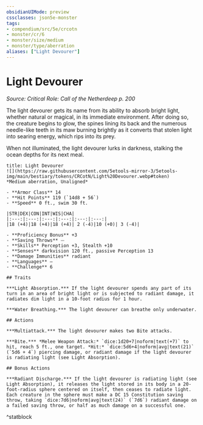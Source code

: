 ```yaml
---
obsidianUIMode: preview
cssclasses: json5e-monster
tags:
- compendium/src/5e/crcotn
- monster/cr/6
- monster/size/medium
- monster/type/aberration
aliases: ["Light Devourer"]
---
```

# Light Devourer
*Source: Critical Role: Call of the Netherdeep p. 200*  

The light devourer gets its name from its ability to absorb bright light, whether natural or magical, in its immediate environment. After doing so, the creature begins to glow, the spines lining its back and the numerous needle-like teeth in its maw burning brightly as it converts that stolen light into searing energy, which rips into its prey.

When not illuminated, the light devourer lurks in darkness, stalking the ocean depths for its next meal.

```ad-statblock
title: Light Devourer
![](https://raw.githubusercontent.com/5etools-mirror-3/5etools-img/main/bestiary/tokens/CRCotN/Light%20Devourer.webp#token)
*Medium aberration, Unaligned*

- **Armor Class** 14
- **Hit Points** 119 (`14d8 + 56`)
- **Speed** 0 ft., swim 30 ft.

|STR|DEX|CON|INT|WIS|CHA|
|:---:|:---:|:---:|:---:|:---:|:---:|
|18 (+4)|18 (+4)|18 (+4)| 2 (-4)|10 (+0)| 3 (-4)|

- **Proficiency Bonus** +3
- **Saving Throws** ⏤
- **Skills** Perception +3, Stealth +10
- **Senses** darkvision 120 ft., passive Perception 13
- **Damage Immunities** radiant
- **Languages** —
- **Challenge** 6

## Traits

***Light Absorption.*** If the light devourer spends any part of its turn in an area of bright light or is subjected to radiant damage, it radiates dim light in a 10-foot radius for 1 hour.

***Water Breathing.*** The light devourer can breathe only underwater.

## Actions

***Multiattack.*** The light devourer makes two Bite attacks.

***Bite.*** *Melee Weapon Attack:* `dice:1d20+7|noform|text(+7)` to hit, reach 5 ft., one target. *Hit:* `dice:5d6+4|noform|avg|text(21)` (`5d6 + 4`) piercing damage, or radiant damage if the light devourer is radiating light (see Light Absorption).

## Bonus Actions

***Radiant Discharge.*** If the light devourer is radiating light (see Light Absorption), it releases the light stored in its body in a 20-foot-radius sphere centered on itself, then ceases to radiate light. Each creature in the sphere must make a DC 15 Constitution saving throw, taking `dice:7d6|noform|avg|text(24)` (`7d6`) radiant damage on a failed saving throw, or half as much damage on a successful one.
```
^statblock